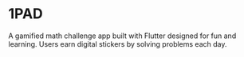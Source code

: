 # 1PAD
A gamified math challenge app built with Flutter designed for fun and learning. Users earn digital stickers by solving problems each day. 
